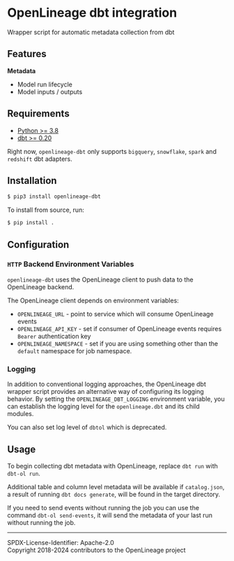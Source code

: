 # OpenLineage dbt integration

Wrapper script for automatic metadata collection from dbt

## Features

**Metadata**

* Model run lifecycle
* Model inputs / outputs

## Requirements

- [Python >= 3.8](https://www.python.org/downloads)
- [dbt >= 0.20](https://www.getdbt.com/)

Right now, `openlineage-dbt` only supports `bigquery`, `snowflake`, `spark` and `redshift` dbt adapters.

## Installation

```bash
$ pip3 install openlineage-dbt
```

To install from source, run:

```bash
$ pip install .
```

## Configuration


### `HTTP` Backend Environment Variables

`openlineage-dbt` uses the OpenLineage client to push data to the OpenLineage backend.

The OpenLineage client depends on environment variables:

* `OPENLINEAGE_URL` - point to service which will consume OpenLineage events
* `OPENLINEAGE_API_KEY` - set if consumer of OpenLineage events requires `Bearer` authentication key
* `OPENLINEAGE_NAMESPACE` - set if you are using something other than the `default` namespace for job namespace.


### Logging

In addition to conventional logging approaches, the OpenLineage dbt wrapper script provides an alternative way of configuring its logging behavior. By setting the `OPENLINEAGE_DBT_LOGGING` environment variable, you can establish the logging level for the `openlineage.dbt` and its child modules.

You can also set log level of `dbtol` which is deprecated.

## Usage

To begin collecting dbt metadata with OpenLineage, replace `dbt run` with `dbt-ol run`.

Additional table and column level metadata will be available if `catalog.json`, a result of running `dbt docs generate`, will be found in the target directory.

If you need to send events without running the job you can use the command `dbt-ol send-events`, it will send the metadata of your last run without running the job.

----
SPDX-License-Identifier: Apache-2.0\
Copyright 2018-2024 contributors to the OpenLineage project